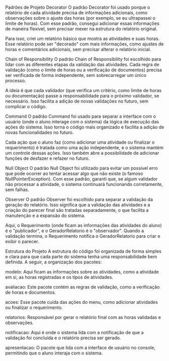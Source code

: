  Padrões de Projeto
Decorator
O padrão Decorator foi usado porque o relatório de cada atividade precisa de informações adicionais, como observações sobre o ajuste das horas (por exemplo, se eu ultrapassei o limite de horas). Com esse padrão, consegui adicionar essas informações de maneira flexível, sem precisar mexer na estrutura do relatório original.

Para isso, criei um relatório básico que mostra as atividades e suas horas. Esse relatório pode ser "decorado" com mais informações, como ajustes de horas e comentários adicionais, sem precisar alterar o relatório inicial.

Chain of Responsibility
O padrão Chain of Responsibility foi escolhido para lidar com as diferentes etapas da validação das atividades. Cada regra de validação (como o limite de horas ou a verificação de documentos) precisa ser verificada de forma independente, sem sobrecarregar um único processo.

A ideia é que cada validador (que verifica um critério, como limite de horas ou documentação) passe a responsabilidade para o próximo validador, se necessário. Isso facilita a adição de novas validações no futuro, sem complicar o código.

Command
O padrão Command foi usado para separar a interface com o usuário (onde o aluno interage com o sistema) da lógica de execução das ações do sistema. Isso torna o código mais organizado e facilita a adição de novas funcionalidades no futuro.

Cada ação que o aluno faz (como adicionar uma atividade ou finalizar o requerimento) é tratada como uma ação independente, e o sistema mantém um controle dessas ações. Isso também abre a possibilidade de adicionar funções de desfazer e refazer no futuro.

Null Object
O padrão Null Object foi utilizado para evitar um possível erro que pode ocorrer ao tentar acessar algo que não existe (o famoso NullPointerException). Com esse padrão, garanti que, se algum validador não processar a atividade, o sistema continuará funcionando corretamente, sem falhas.

Observer
O padrão Observer foi escolhido para separar a validação da geração do relatório. Isso significa que a validação das atividades e a criação do parecer final são tratadas separadamente, o que facilita a manutenção e a expansão do sistema.

Aqui, o Requerimento (onde ficam as informações das atividades do aluno) é o "publicador", e o GeradorRelatorio é o "observador". Quando a validação termina, o Requerimento notifica o GeradorRelatorio para criar e exibir o parecer.

Estrutura do Projeto
A estrutura do código foi organizada de forma simples e clara para que cada parte do sistema tenha uma responsabilidade bem definida. A seguir, a organização dos pacotes:

modelo: Aqui ficam as informações sobre as atividades, como a atividade em si, as horas registradas e os tipos de atividades.

avaliacao: Este pacote contém as regras de validação, como a verificação de horas e documentos.

acoes: Esse pacote cuida das ações do menu, como adicionar atividades ou finalizar o requerimento.

relatorios: Responsável por gerar o relatório final com as horas validadas e observações.

notificacao: Aqui é onde o sistema lida com a notificação de que a validação foi concluída e o relatório precisa ser gerado.

apresentacao: O pacote que lida com a interface de usuário no console, permitindo que o aluno interaja com o sistema.
